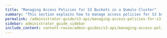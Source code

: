 ```yaml
---
title: "Managing Access Policies for S3 Buckets in a Qumulo Cluster"
summary: "This section explains how to manage access policies for S3 buckets in a Qumulo cluster."
permalink: /administrator-guide/s3-api/managing-access-policies-for-s3-buckets.html
sidebar: administrator_guide_sidebar
include_content: content-reuse/admin-guides/s3-api/managing-access-policies-for-s3-buckets.md
---
```


